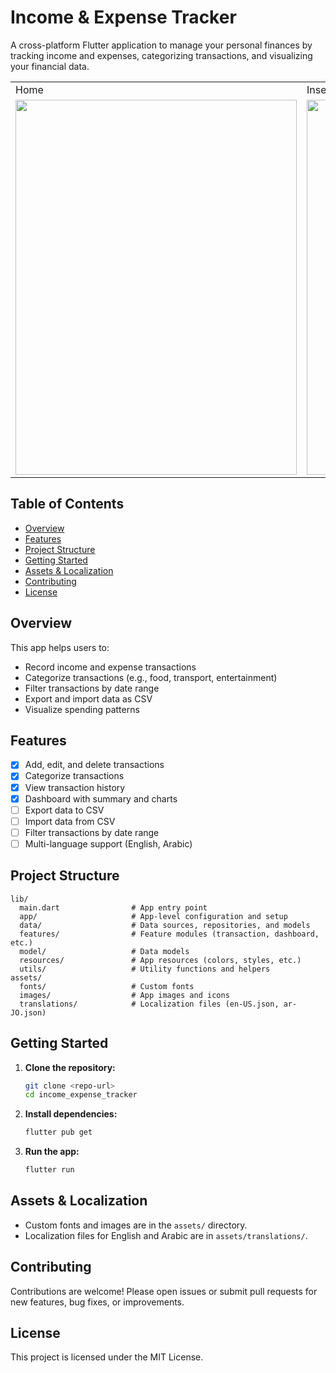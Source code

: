# Income & Expense Tracker

A cross-platform Flutter application to manage your personal finances by tracking income and expenses, categorizing transactions, and visualizing your financial data.

<table>
  <tr>
    <td>Home</td>
    <td>Insert Income & Expense</td>
    <td>Summary</td>
  </tr>
  <tr>
    <td valign="top"><img src="https://github.com/user-attachments/assets/2a91f18d-20a1-4bea-9f97-8c73dce94206" width=450 height=600></td>
    <td valign="top"><img src="https://github.com/user-attachments/assets/39c147a6-2447-4f3f-a318-f866836eafa1" width=450 height=600></td>
    <td valign="top"><img src="https://github.com/user-attachments/assets/cb6199d6-3e55-41df-b203-913a63ef2c4c" width=450 height=600></td>
  </tr>
 </table>

## Table of Contents
- [Overview](#overview)
- [Features](#features)
- [Project Structure](#project-structure)
- [Getting Started](#getting-started)
- [Assets & Localization](#assets--localization)
- [Contributing](#contributing)
- [License](#license)

## Overview
This app helps users to:
- Record income and expense transactions
- Categorize transactions (e.g., food, transport, entertainment)
- Filter transactions by date range
- Export and import data as CSV
- Visualize spending patterns

## Features
- [x] Add, edit, and delete transactions
- [x] Categorize transactions
- [x] View transaction history
- [x] Dashboard with summary and charts
- [ ] Export data to CSV
- [ ] Import data from CSV
- [ ] Filter transactions by date range
- [ ] Multi-language support (English, Arabic)

## Project Structure
```
lib/
  main.dart                # App entry point
  app/                     # App-level configuration and setup
  data/                    # Data sources, repositories, and models
  features/                # Feature modules (transaction, dashboard, etc.)
  model/                   # Data models
  resources/               # App resources (colors, styles, etc.)
  utils/                   # Utility functions and helpers
assets/
  fonts/                   # Custom fonts
  images/                  # App images and icons
  translations/            # Localization files (en-US.json, ar-JO.json)
```

## Getting Started
1. **Clone the repository:**
   ```bash
   git clone <repo-url>
   cd income_expense_tracker
   ```
2. **Install dependencies:**
   ```bash
   flutter pub get
   ```
3. **Run the app:**
   ```bash
   flutter run
   ```

## Assets & Localization
- Custom fonts and images are in the `assets/` directory.
- Localization files for English and Arabic are in `assets/translations/`.

## Contributing
Contributions are welcome! Please open issues or submit pull requests for new features, bug fixes, or improvements.

## License
This project is licensed under the MIT License.
